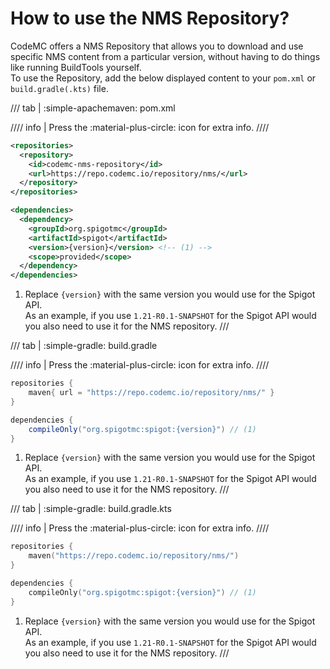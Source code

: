 # How to use the NMS Repository?

CodeMC offers a NMS Repository that allows you to download and use specific NMS content from a particular version, without having to do things like running BuildTools yourself.  
To use the Repository, add the below displayed content to your `pom.xml` or `build.gradle(.kts)` file.

/// tab | :simple-apachemaven: pom.xml

//// info |
Press the :material-plus-circle: icon for extra info.
////

```xml { .annotated title="pom.xml" }
<repositories>
  <repository>
    <id>codemc-nms-repository</id>
    <url>https://repo.codemc.io/repository/nms/</url>
  </repository>
</repositories>

<dependencies>
  <dependency>
    <groupId>org.spigotmc</groupId>
    <artifactId>spigot</artifactId>
    <version>{version}</version> <!-- (1) -->
    <scope>provided</scope>
  </dependency>
</dependencies>
```

1.  Replace `{version}` with the same version you would use for the Spigot API.  
    As an example, if you use `1.21-R0.1-SNAPSHOT` for the Spigot API would you also need to use it for the NMS repository.
///

/// tab | :simple-gradle: build.gradle

//// info |
Press the :material-plus-circle: icon for extra info.
////

```groovy { .annotated title="build.gradle" }
repositories {
    maven{ url = "https://repo.codemc.io/repository/nms/" }
}

dependencies {
    compileOnly("org.spigotmc:spigot:{version}") // (1)
}
```

1.  Replace `{version}` with the same version you would use for the Spigot API.  
    As an example, if you use `1.21-R0.1-SNAPSHOT` for the Spigot API would you also need to use it for the NMS repository.
///

/// tab | :simple-gradle: build.gradle.kts

//// info |
Press the :material-plus-circle: icon for extra info.
////

```kotlin { .annotated title="build.gradle.kts" }
repositories {
    maven("https://repo.codemc.io/repository/nms/")
}

dependencies {
    compileOnly("org.spigotmc:spigot:{version}") // (1)
}
```

1.  Replace `{version}` with the same version you would use for the Spigot API.  
    As an example, if you use `1.21-R0.1-SNAPSHOT` for the Spigot API would you also need to use it for the NMS repository.
///
